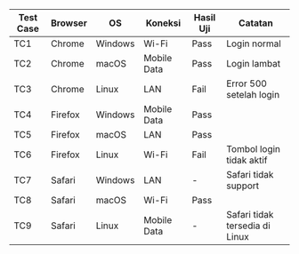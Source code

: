 | Test Case | Browser | OS      | Koneksi     | Hasil Uji | Catatan                        |
|-----------|---------|---------|-------------|-----------|--------------------------------|
| TC1       | Chrome  | Windows | Wi-Fi       | Pass      | Login normal                   |
| TC2       | Chrome  | macOS   | Mobile Data | Pass      | Login lambat                   |
| TC3       | Chrome  | Linux   | LAN         | Fail      | Error 500 setelah login        |
| TC4       | Firefox | Windows | Mobile Data | Pass      |                                |
| TC5       | Firefox | macOS   | LAN         | Pass      |                                |
| TC6       | Firefox | Linux   | Wi-Fi       | Fail      | Tombol login tidak aktif       |
| TC7       | Safari  | Windows | LAN         | -         | Safari tidak support           |
| TC8       | Safari  | macOS   | Wi-Fi       | Pass      |                                |
| TC9       | Safari  | Linux   | Mobile Data | -         | Safari tidak tersedia di Linux |
